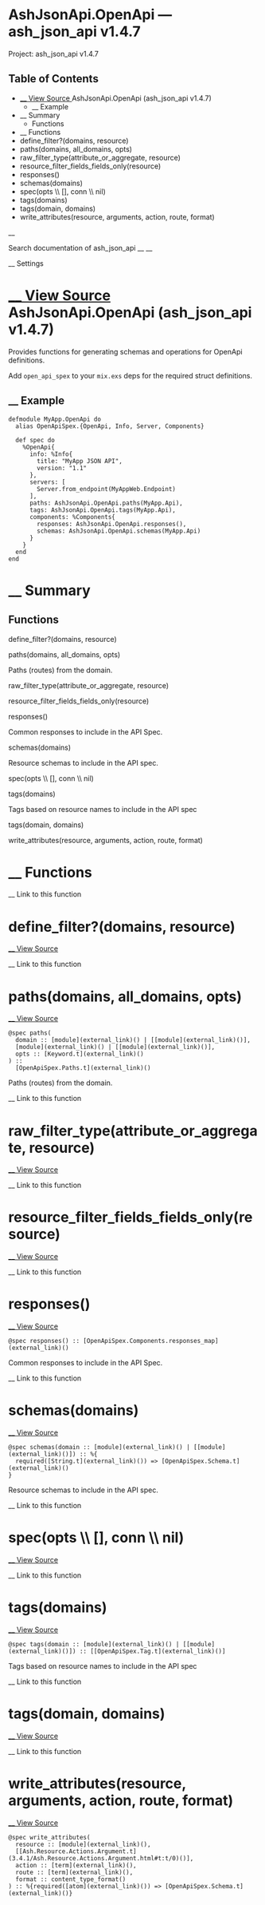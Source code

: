 # AshJsonApi.OpenApi — ash_json_api v1.4.7

Project: ash_json_api v1.4.7

## Table of Contents

- [ __ View Source ](external_link) AshJsonApi.OpenApi (ash_json_api v1.4.7)
  - __ Example
- __ Summary
  - Functions
- __ Functions
- define_filter?(domains, resource)
- paths(domains, all_domains, opts)
- raw_filter_type(attribute_or_aggregate, resource)
- resource_filter_fields_fields_only(resource)
- responses()
- schemas(domains)
- spec(opts \\\ [], conn \\\ nil)
- tags(domains)
- tags(domain, domains)
- write_attributes(resource, arguments, action, route, format)

__

Search documentation of ash_json_api __ __

__ Settings

#  [ __ View Source ](external_link) AshJsonApi.OpenApi (ash_json_api v1.4.7)

Provides functions for generating schemas and operations for OpenApi definitions.

Add `open_api_spex` to your `mix.exs` deps for the required struct definitions.

##  __ Example
    
    
    defmodule MyApp.OpenApi do
      alias OpenApiSpex.{OpenApi, Info, Server, Components}
    
      def spec do
        %OpenApi{
          info: %Info{
            title: "MyApp JSON API",
            version: "1.1"
          },
          servers: [
            Server.from_endpoint(MyAppWeb.Endpoint)
          ],
          paths: AshJsonApi.OpenApi.paths(MyApp.Api),
          tags: AshJsonApi.OpenApi.tags(MyApp.Api),
          components: %Components{
            responses: AshJsonApi.OpenApi.responses(),
            schemas: AshJsonApi.OpenApi.schemas(MyApp.Api)
          }
        }
      end
    end

#  __ Summary

##  Functions

define_filter?(domains, resource)

paths(domains, all_domains, opts)

Paths (routes) from the domain.

raw_filter_type(attribute_or_aggregate, resource)

resource_filter_fields_fields_only(resource)

responses()

Common responses to include in the API Spec.

schemas(domains)

Resource schemas to include in the API spec.

spec(opts \\\ [], conn \\\ nil)

tags(domains)

Tags based on resource names to include in the API spec

tags(domain, domains)

write_attributes(resource, arguments, action, route, format)

#  __ Functions

__ Link to this function

# define_filter?(domains, resource)

[ __ View Source ](external_link)

__ Link to this function

# paths(domains, all_domains, opts)

[ __ View Source ](external_link)
    
    
    @spec paths(
      domain :: [module](external_link)() | [[module](external_link)()],
      [module](external_link)() | [[module](external_link)()],
      opts :: [Keyword.t](external_link)()
    ) ::
      [OpenApiSpex.Paths.t](external_link)()

Paths (routes) from the domain.

__ Link to this function

# raw_filter_type(attribute_or_aggregate, resource)

[ __ View Source ](external_link)

__ Link to this function

# resource_filter_fields_fields_only(resource)

[ __ View Source ](external_link)

__ Link to this function

# responses()

[ __ View Source ](external_link)
    
    
    @spec responses() :: [OpenApiSpex.Components.responses_map](external_link)()

Common responses to include in the API Spec.

__ Link to this function

# schemas(domains)

[ __ View Source ](external_link)
    
    
    @spec schemas(domain :: [module](external_link)() | [[module](external_link)()]) :: %{
      required([String.t](external_link)()) => [OpenApiSpex.Schema.t](external_link)()
    }

Resource schemas to include in the API spec.

__ Link to this function

# spec(opts \\\ [], conn \\\ nil)

[ __ View Source ](external_link)

__ Link to this function

# tags(domains)

[ __ View Source ](external_link)
    
    
    @spec tags(domain :: [module](external_link)() | [[module](external_link)()]) :: [[OpenApiSpex.Tag.t](external_link)()]

Tags based on resource names to include in the API spec

__ Link to this function

# tags(domain, domains)

[ __ View Source ](external_link)

__ Link to this function

# write_attributes(resource, arguments, action, route, format)

[ __ View Source ](external_link)
    
    
    @spec write_attributes(
      resource :: [module](external_link)(),
      [[Ash.Resource.Actions.Argument.t](3.4.1/Ash.Resource.Actions.Argument.html#t:t/0)()],
      action :: [term](external_link)(),
      route :: [term](external_link)(),
      format :: content_type_format()
    ) :: %{required([atom](external_link)()) => [OpenApiSpex.Schema.t](external_link)()}
